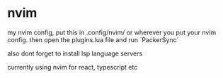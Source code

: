 # nvim
my nvim config, put this in .config/nvim/ or wherever you put your nvim config. then open the plugins.lua file and run ´PackerSync´

also dont forget to install lsp language servers

currently using nvim for react, typescript etc
